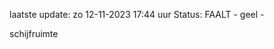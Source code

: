 laatste update: 
zo 12-11-2023 17:44   uur 
Status: FAALT - geel - 
<div class="service Y">schijfruimte</div>